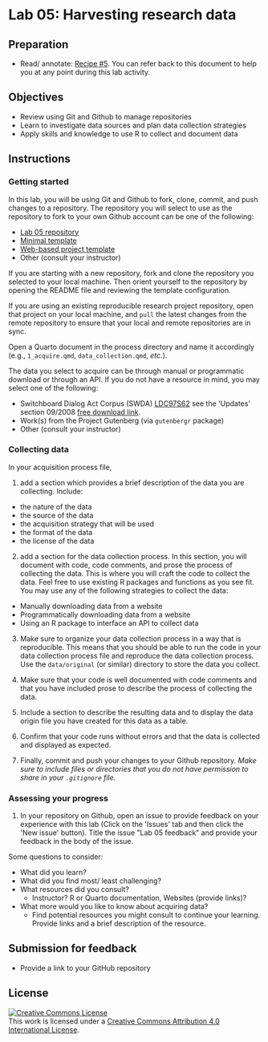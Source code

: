 # Lab 05: Harvesting research data

## Preparation

- Read/ annotate: [Recipe \#5](https://qtalr.github.io/qtalrkit/articles/recipe-5.html). You can refer back to this document to help you at any point during this lab activity.

## Objectives

- Review using Git and Github to manage repositories
- Learn to investigate data sources and plan data collection strategies
- Apply skills and knowledge to use R to collect and document data

## Instructions

### Getting started

In this lab, you will be using Git and Github to fork, clone, commit, and push changes to a repository. The repository you will select to use as the repository to fork to your own Github account can be one of the following:

- [Lab 05 repository](https://github.com/qtalr/lab-05)
- [Minimal template](https://github.com/qtalr/project)
- [Web-based project template](https://github.com/qtalr/project_web)
- Other (consult your instructor)

If you are starting with a new repository, fork and clone the repository you selected to your local machine. Then orient yourself to the repository by opening the README file and reviewing the template configuration.

If you are using an existing reproducible research project repository, open that project on your local machine, and `pull` the latest changes from the remote repository to ensure that your local and remote repositories are in sync.

Open a Quarto document in the process directory and name it accordingly (e.g., `1_acquire.qmd`, `data_collection.qmd`, *etc.*).

The data you select to acquire can be through manual or programmatic download or through an API. If you do not have a resource in mind, you may select one of the following:

- Switchboard Dialog Act Corpus (SWDA) [LDC97S62](https://catalog.ldc.upenn.edu/LDC97S62) see the 'Updates' section 09/2008 [free download link](https://catalog.ldc.upenn.edu/docs/LDC97S62/swb1_dialogact_annot.tar.gz).
- Work(s) from the Project Gutenberg (via `gutenbergr` package)
- Other (consult your instructor)

### Collecting data

In your acquisition process file,

1. add a section which provides a brief description of the data you are collecting. Include:

  - the nature of the data
  - the source of the data
  - the acquisition strategy that will be used
  - the format of the data
  - the license of the data

2. add a section for the data collection process. In this section, you will document with code, code comments, and prose the process of collecting the data. This is where you will craft the code to collect the data. Feel free to use existing R packages and functions as you see fit. You may use any of the following strategies to collect the data:

  - Manually downloading data from a website
  - Programmatically downloading data from a website
  - Using an R package to interface an API to collect data

3. Make sure to organize your data collection process in a way that is reproducible. This means that you should be able to run the code in your data collection process file and reproduce the data collection process. Use the `data/original` (or similar) directory to store the data you collect.

3. Make sure that your code is well documented with code comments and that you have included prose to describe the process of collecting the data.

4. Include a section to describe the resulting data and to display the data origin file you have created for this data as a table.

5. Confirm that your code runs without errors and that the data is collected and displayed as expected.

6. Finally, commit and push your changes to your Github repository. *Make sure to include files or directories that you do not have permission to share in your `.gitignore` file.*

### Assessing your progress

1. In your repository on Github, open an issue to provide feedback on your experience with this lab (Click on the 'Issues' tab and then click the 'New issue' button). Title the issue "Lab 05 feedback" and provide your feedback in the body of the issue.

Some questions to consider:

  - What did you learn?
  - What did you find most/ least challenging?
  - What resources did you consult?
    - Instructor? R or Quarto documentation, Websites (provide links)?
  - What more would you like to know about acquiring data?
    - Find potential resources you might consult to continue your learning. Provide links and a brief description of the resource.

## Submission for feedback

- Provide a link to your GitHub repository

## License

<a rel="license" href="http://creativecommons.org/licenses/by/4.0/"><img alt="Creative Commons License" style="border-width:0" src="https://i.creativecommons.org/l/by/4.0/88x31.png" /></a><br />This work is licensed under a <a rel="license" href="http://creativecommons.org/licenses/by/4.0/">Creative Commons Attribution 4.0 International License</a>.
